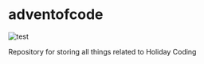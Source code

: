 # adventofcode

![test](https://img.shields.io/github/issues/aashek/adventofcode?style=for-the-badge&logo=appveyor)


Repository for storing all things related to Holiday Coding
